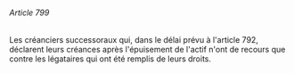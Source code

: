###### Article 799

Les créanciers successoraux qui, dans le délai prévu à l'article 792, déclarent leurs créances après l'épuisement de l'actif n'ont de recours que contre les légataires qui ont été remplis de leurs droits.

